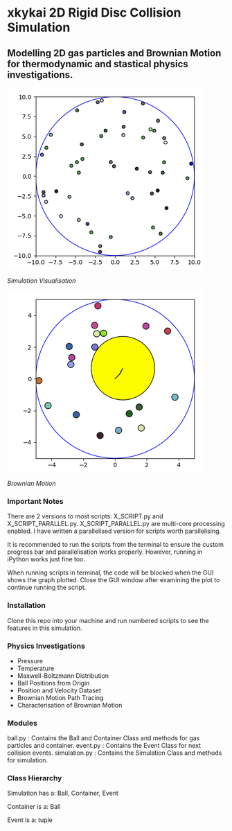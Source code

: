 # xkykai 2D Rigid Disc Collision Simulation
## Modelling 2D gas particles and Brownian Motion for thermodynamic and stastical physics investigations.

![Alt Text](gif/test_animation.gif)

*Simulation Visualisation*

![Alt Text](gif/brownian_animation.gif)

*Brownian Motion*

### Important Notes
There are 2 versions to most scripts: X_SCRIPT.py and X_SCRIPT_PARALLEL.py. X_SCRIPT_PARALLEL.py are multi-core processing enabled. I have written a parallelised version for scripts worth parallelising.

It is recommended to run the scripts from the terminal to ensure the custom progress bar and parallelisation works properly. However, running in iPython works just fine too.

When running scripts in terminal, the code will be blocked when the GUI shows the graph plotted. Close the GUI window after examining the plot to continue running the script.

### Installation
Clone this repo into your machine and run numbered scripts to see the features in this simulation.

### Physics Investigations
- Pressure
- Temperature
- Maxwell-Boltzmann Distribution
- Ball Positions from Origin
- Position and Velocity Dataset
- Brownian Motion Path Tracing
- Characterisation of Brownian Motion

### Modules
ball.py : Contains the Ball and Container Class and methods for gas particles and container.
event.py : Contains the Event Class for next collision events.
simulation.py : Contains the Simulation Class and methods for simulation.

### Class Hierarchy
Simulation has a: Ball, Container, Event

Container is a: Ball

Event is a: tuple
